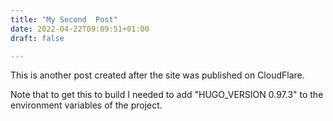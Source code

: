 ```yaml
---
title: "My Second  Post"
date: 2022-04-22T09:09:51+01:00
draft: false

---
```


This is another post created after the site was published on CloudFlare.

Note that to get this to build I needed to add "HUGO_VERSION 0.97.3" to the environment variables of the project.